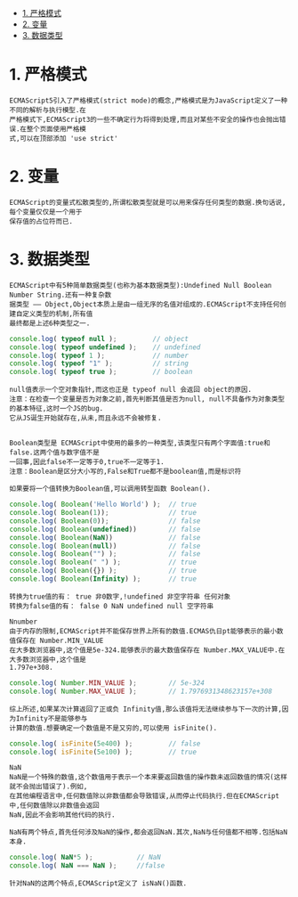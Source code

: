 <!-- TOC -->

- [1. 严格模式](#1-严格模式)
- [2. 变量](#2-变量)
- [3. 数据类型](#3-数据类型)

<!-- /TOC -->

# 1. 严格模式

    ECMAScript5引入了严格模式(strict mode)的概念,严格模式是为JavaScript定义了一种不同的解析与执行模型.在
    严格模式下,ECMAScript3的一些不确定行为将得到处理,而且对某些不安全的操作也会抛出错误.在整个页面使用严格模
    式,可以在顶部添加 'use strict'

# 2. 变量

    ECMAScript的变量式松散类型的,所谓松散类型就是可以用来保存任何类型的数据.换句话说,每个变量仅仅是一个用于
    保存值的占位符而已.

# 3. 数据类型

    ECMAScript中有5种简单数据类型(也称为基本数据类型):Undefined Null Boolean Number String.还有一种复杂数
    据类型 —— Object,Object本质上是由一组无序的名值对组成的.ECMAScript不支持任何创建自定义类型的机制,所有值
    最终都是上述6种类型之一.

```js
console.log( typeof null );         // object
console.log( typeof undefined );    // undefined
console.log( typeof 1 );            // number
console.log( typeof "1" );          // string
console.log( typeof true );         // boolean
```

    null值表示一个空对象指针,而这也正是 typeof null 会返回 object的原因.
    注意：在检查一个变量是否为对象之前,首先判断其值是否为null, null不具备作为对象类型的基本特征,这时一个JS的bug.
    它从JS诞生开始就存在,从未,而且永远不会被修复.

    
    Boolean类型是 ECMAScript中使用的最多的一种类型,该类型只有两个字面值:true和false.这两个值与数字值不是
    一回事,因此false不一定等于0,true不一定等于1.
    注意：Boolean是区分大小写的,False和True都不是boolean值,而是标识符

    如果要将一个值转换为Boolean值,可以调用转型函数 Boolean().
```js
console.log( Boolean('Hello World') );  // true
console.log( Boolean(1));               // true
console.log( Boolean(0));               // false   
console.log( Boolean(undefined))        // false
console.log( Boolean(NaN))              // false
console.log( Boolean(null))             // false
console.log( Boolean("") );             // false
console.log( Boolean(" ") );            // true
console.log( Boolean({}) );             // true
console.log( Boolean(Infinity) );       // true
```
    转换为true值的有： true 非0数字,!undefined 非空字符串 任何对象
    转换为false值的有： false 0 NaN undefined null 空字符串

    Nnumber
    由于内存的限制,ECMAScript并不能保存世界上所有的数值.ECMAS仇日pt能够表示的最小数值保存在 Number.MIN_VALUE
    在大多数浏览器中,这个值是5e-324.能够表示的最大数值保存在 Number.MAX_VALUE中.在大多数浏览器中,这个值是
    1.797e+308.
```js
console.log( Number.MIN_VALUE );        // 5e-324
console.log( Number.MAX_VALUE );        // 1.7976931348623157e+308
```
    综上所述,如果某次计算返回了正或负 Infinity值,那么该值将无法继续参与下一次的计算,因为Infinity不是能够参与
    计算的数值.想要确定一个数值是不是又穷的,可以使用 isFinite().
```js
console.log( isFinite(5e400) );         // false
console.log( isFinite(5e100) );         // true
```

    NaN
    NaN是一个特殊的数值,这个数值用于表示一个本来要返回数值的操作数未返回数值的情况(这样就不会抛出错误了).例如,
    在其他编程语言中,任何数值除以非数值都会导致错误,从而停止代码执行.但在ECMAScript中,任何数值除以非数值会返回
    NaN,因此不会影响其他代码的执行.

    NaN有两个特点,首先任何涉及NaN的操作,都会返回NaN.其次,NaN与任何值都不相等.包括NaN本身.
```js
console.log( NaN*5 );           // NaN
console.log( NaN === NaN );     //false
```
    针对NaN的这两个特点,ECMAScript定义了 isNaN()函数.
